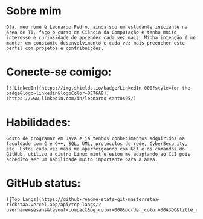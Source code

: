 # Sobre mim 
    Olá, meu nome é Leonardo Pedro, ainda sou um estudante iniciante na área de TI, faço o curso de Ciência da Computação e tenho muito interesse e curiosidade de aprender cada vez mais. Minha intenção é me manter em constante desenvolvimento e cada vez mais preencher este perfil com projetos e contribuições.

# Conecte-se comigo:
    [![LinkedIn](https://img.shields.io/badge/LinkedIn-000?style=for-the-badge&logo=linkedin&logoColor=0E76A8)](https://www.linkedin.com/in/leonardo-santos95/)

# Habilidades:
    Gosto de programar em Java e já tenhos conhecimentos adquiridos na faculdade com C e C++, SQL, UML, protocolos de rede, CyberSecurity, etc. Estou cada vez mais me aperfeiçoando com Git e os comandos do GitHub, utilizo a distro Linux mint e estou me adaptando ao CLI pois acredito ser um habilidade muito importante para a área.

# GitHub status:
    ![Top Langs](https://github-readme-stats-git-masterrstaa-rickstaa.vercel.app/api/top-langs/?username=sesans&layout=compact&bg_color=000&border_color=30A3DC&title_color=E94D5F&text_color=FFF)

